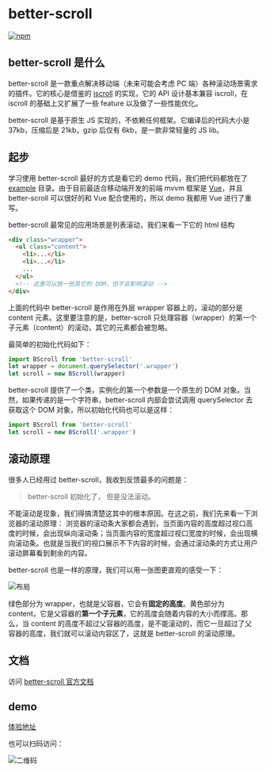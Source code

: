 # better-scroll

[![npm](https://img.shields.io/npm/v/better-scroll.svg?style=flat-square)](https://www.npmjs.com/package/better-scroll)

## better-scroll 是什么

better-scroll 是一款重点解决移动端（未来可能会考虑 PC 端）各种滚动场景需求的插件。它的核心是借鉴的 [iscroll](https://github.com/cubiq/iscroll) 的实现，它的 API 设计基本兼容 iscroll，在 iscroll 的基础上又扩展了一些 feature 以及做了一些性能优化。

better-scroll 是基于原生 JS 实现的，不依赖任何框架。它编译后的代码大小是 37kb，压缩后是 21kb，gzip 后仅有 6kb，是一款非常轻量的 JS lib。

## 起步

学习使用 better-scroll 最好的方式是看它的 demo 代码，我们把代码都放在了 [example](https://github.com/ustbhuangyi/better-scroll/tree/master/example) 目录。由于目前最适合移动端开发的前端 mvvm 框架是 [Vue](https://github.com/vuejs/vue)，并且 better-scroll 可以很好的和 Vue 配合使用的，所以 demo 我都用 Vue 进行了重写。

better-scroll 最常见的应用场景是列表滚动，我们来看一下它的 html 结构
```html
<div class="wrapper">
  <ul class="content">
    <li>...</li>
    <li>...</li>
    ...
  </ul>
  <!-- 这里可以放一些其它的 DOM，但不会影响滚动 -->
</div>
```
上面的代码中 better-scroll 是作用在外层 wrapper 容器上的，滚动的部分是 content 元素。这里要注意的是，better-scroll 只处理容器（wrapper）的第一个子元素（content）的滚动，其它的元素都会被忽略。

最简单的初始化代码如下：

``` js
import BScroll from 'better-scroll'
let wrapper = document.querySelector('.wrapper')
let scroll = new BScroll(wrapper)
```
better-scroll 提供了一个类，实例化的第一个参数是一个原生的 DOM 对象。当然，如果传递的是一个字符串，better-scroll 内部会尝试调用 querySelector 去获取这个 DOM 对象，所以初始化代码也可以是这样：

``` js
import BScroll from 'better-scroll'
let scroll = new BScroll('.wrapper')
```

## 滚动原理

很多人已经用过 better-scroll，我收到反馈最多的问题是：

> better-scroll 初始化了， 但是没法滚动。

不能滚动是现象，我们得搞清楚这其中的根本原因。在这之前，我们先来看一下浏览器的滚动原理：
浏览器的滚动条大家都会遇到，当页面内容的高度超过视口高度的时候，会出现纵向滚动条；当页面内容的宽度超过视口宽度的时候，会出现横向滚动条。也就是当我们的视口展示不下内容的时候，会通过滚动条的方式让用户滚动屏幕看到剩余的内容。

better-scroll 也是一样的原理，我们可以用一张图更直观的感受一下：

![布局](http://static.galileo.xiaojukeji.com/static/tms/shield/scroll-4.png)

绿色部分为 wrapper，也就是父容器，它会有**固定的高度**。黄色部分为 content，它是父容器的**第一个子元素**，它的高度会随着内容的大小而撑高。那么，当 content 的高度不超过父容器的高度，是不能滚动的，而它一旦超过了父容器的高度，我们就可以滚动内容区了，这就是 better-scroll 的滚动原理。

## 文档

访问 [better-scroll 官方文档](http://ustbhuangyi.github.io/better-scroll/doc/) 

## demo 

[体验地址](http://ustbhuangyi.github.io/better-scroll/demo/)

也可以扫码访问：

![二维码](http://qr.api.cli.im/qr?data=http%253A%252F%252Fustbhuangyi.github.io%252Fbetter-scroll%252Fdemo%252F&level=H&transparent=false&bgcolor=%23ffffff&forecolor=%23000000&blockpixel=12&marginblock=1&logourl=&size=280&kid=cliim&key=ce498c0d79c6d8099e9c771a6162789b)
